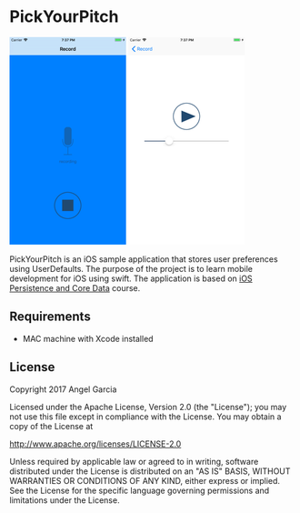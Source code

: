 # PickYourPitch


![Scheme](/screenshots/SimulatorScreenShot-iPhone8Plus-2017-11-29at19.37.46.png)
![Scheme](/screenshots/SimulatorScreenShot-iPhone8Plus-2017-11-29at19.37.54.png)


PickYourPitch is an iOS sample application that stores user preferences using UserDefaults.
The purpose of the project is to learn mobile development for iOS using swift.
The application is based on [iOS Persistence and Core Data](https://www.udacity.com/course/ios-persistence-and-core-data--ud325) course.


## Requirements
- MAC machine with Xcode installed



## License

Copyright 2017 Angel Garcia

Licensed under the Apache License, Version 2.0 (the "License"); you may not use this file except in compliance with the License. You may obtain a copy of the License at

http://www.apache.org/licenses/LICENSE-2.0

Unless required by applicable law or agreed to in writing, software distributed under the License is distributed on an "AS IS" BASIS, WITHOUT WARRANTIES OR CONDITIONS OF ANY KIND, either express or implied. See the License for the specific language governing permissions and limitations under the License.

